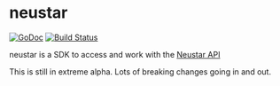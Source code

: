 # neustar 

[![GoDoc](https://godoc.org/github.com/briandowns/neustar?status.svg)](https://godoc.org/github.com/briandowns/neustar) [![Build Status](https://travis-ci.org/briandowns/neustar.svg?branch=master)](https://travis-ci.org/briandowns/neustar)

neustar is a SDK to access and work with the [Neustar API](https://apidocs.wpm.neustar.biz/)

This is still in extreme alpha.  Lots of breaking changes going in and out.